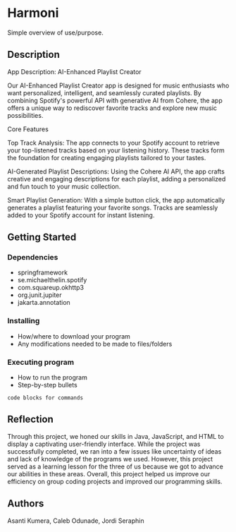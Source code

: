 # Harmoni

Simple overview of use/purpose.

## Description

App Description: AI-Enhanced Playlist Creator

Our AI-Enhanced Playlist Creator app is designed for music enthusiasts who want personalized, intelligent, and seamlessly curated playlists. By combining Spotify's powerful API with generative AI from Cohere, the app offers a unique way to rediscover favorite tracks and explore new music possibilities.

Core Features

Top Track Analysis:
The app connects to your Spotify account to retrieve your top-listened tracks based on your listening history. These tracks form the foundation for creating engaging playlists tailored to your tastes.

AI-Generated Playlist Descriptions:
Using the Cohere AI API, the app crafts creative and engaging descriptions for each playlist, adding a personalized and fun touch to your music collection.

Smart Playlist Generation:
With a simple button click, the app automatically generates a playlist featuring your favorite songs. Tracks are seamlessly added to your Spotify account for instant listening.

## Getting Started

### Dependencies
* springframework
* se.michaelthelin.spotify
* com.squareup.okhttp3
* org.junit.jupiter
* jakarta.annotation

### Installing

* How/where to download your program
* Any modifications needed to be made to files/folders

### Executing program

* How to run the program
* Step-by-step bullets
```
code blocks for commands
```

## Reflection

Through this project, we honed our skills in Java, JavaScript, and HTML to display a captivating user-friendly interface. While the project was successfully completed, we ran into a few issues like uncertainty of ideas and lack of knowledge of the programs we used. However, this project served as a learning lesson for the three of us because we got to advance our abilities in these areas. Overall, this project helped us improve our efficiency on group coding projects and improved our programming skills.

## Authors

Asanti Kumera, Caleb Odunade, Jordi Seraphin
